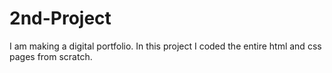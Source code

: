 # 2nd-Project
I am making a digital portfolio. In this project I coded the entire html and css pages from scratch.
